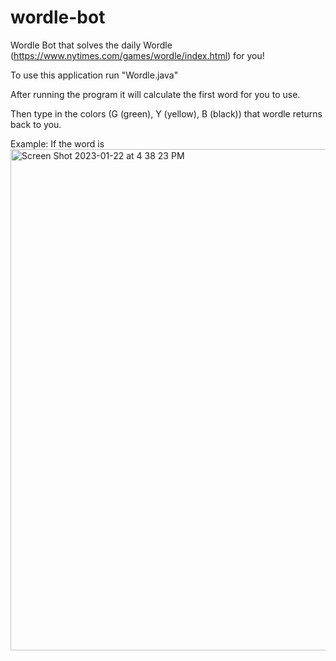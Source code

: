 # wordle-bot
Wordle Bot that solves the daily Wordle (https://www.nytimes.com/games/wordle/index.html) for you! 

To use this application run "Wordle.java"

After running the program it will calculate the first word for you to use.

Then type in the colors (G (green), Y (yellow), B (black)) that wordle returns back to you.

Example: If the word is <img width="802" alt="Screen Shot 2023-01-22 at 4 38 23 PM" src="https://user-images.githubusercontent.com/87575350/213941756-055d5e62-6829-469a-92af-ed4811e017bd.png">
